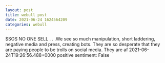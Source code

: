 ```yaml
--- 
layout: post 
title: webull post 
date: 2021-06-24 1624564209 
categories: webull 
--- 
```

$SOS NO ONE SELL . . .We see so much manipulation, short laddering, negative media and press, creating bots. They are so desperate that they are paying people to be trolls on social media. They are af	2021-06-24T19:26:56.488+0000
positive sentiment: False